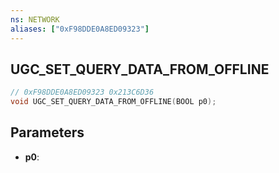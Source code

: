 ```yaml
---
ns: NETWORK
aliases: ["0xF98DDE0A8ED09323"]
---
```

## UGC_SET_QUERY_DATA_FROM_OFFLINE

```c
// 0xF98DDE0A8ED09323 0x213C6D36
void UGC_SET_QUERY_DATA_FROM_OFFLINE(BOOL p0);
```

## Parameters
* **p0**: 

